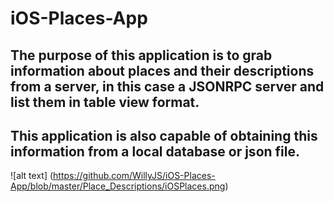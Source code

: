 # iOS-Places-App

## The purpose of this application is to grab information about places and their descriptions from a server, in this case a JSONRPC server and list them in table view format.
## This application is also capable of obtaining this information from a local database or json file. 

![alt text] (https://github.com/WillyJS/iOS-Places-App/blob/master/Place_Descriptions/iOSPlaces.png)

